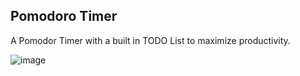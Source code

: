 ## Pomodoro Timer
A Pomodor Timer with a built in TODO List to maximize productivity.

![image](https://github.com/user-attachments/assets/1ec25fa9-efd7-456a-a763-1cadac2bb42e)

